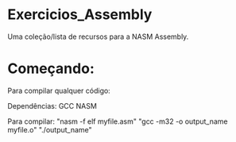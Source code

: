 # Exercicios_Assembly
Uma coleção/lista de recursos para a NASM Assembly.

# Começando:
Para compilar qualquer código:

Dependências: 
	GCC
	NASM

Para compilar:
	"nasm -f elf myfile.asm"
	"gcc -m32 -o output_name myfile.o"
	"./output_name"
